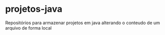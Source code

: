 # projetos-java
Repositórios para armazenar projetos em java 
alterando o conteudo de um arquivo de forma local